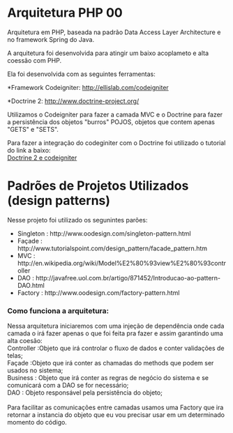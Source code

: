 Arquitetura PHP 00
================
Arquitetura em PHP, baseada na padrão Data Access Layer Architecture e no framework Spring do Java.

A arquitetura foi desenvolvida para atingir um baixo acoplameto e alta coessão com PHP.

Ela foi desenvolvida com as seguintes ferramentas:

*Framework Codeigniter: http://ellislab.com/codeigniter

*Doctrine 2: http://www.doctrine-project.org/

Utilizamos o Codeigniter para fazer a camada MVC e o Doctrine para fazer a persistência dos objetos "burros" POJOS, objetos que contem apenas "GETS" e "SETS".

Para fazer a integração do codeginiter com o Doctrine foi utilizado o tutorial do link a baixo:
<br>
<a href="http://imasters.com.br/artigo/25199/codeigniter/como-realizar-a-integracao-do-codeigniter-com-doctrine-2/" target="_black">Doctrine 2 e codeigniter</a>

<h1>Padrões de Projetos Utilizados (design patterns)</h1>

Nesse projeto foi utilizado os segunintes parões:
<ul>
  <li>Singleton : http://www.oodesign.com/singleton-pattern.html</li>
  <li>Façade : http://www.tutorialspoint.com/design_pattern/facade_pattern.htm</li>
  <li>MVC : http://en.wikipedia.org/wiki/Model%E2%80%93view%E2%80%93controller</li>
  <li>DAO : http://javafree.uol.com.br/artigo/871452/Introducao-ao-pattern-DAO.html</li>
  <li>Factory : http://www.oodesign.com/factory-pattern.html</li>
</ul>

<h3>Como funciona a arquitetura:</h3>
<p>
  Nessa arquitetura iniciaremos com uma injeção de dependência onde cada camada o irá fazer apenas o que foi feita pra 
  fazer e assim garantindo uma alta coesão:
  </br>
  Controller :Objeto que irá controlar o fluxo de dados e conter validações de telas;</br>
  Façade :Objeto que irá conter as chamadas do methods que podem ser usados no sistema;</br>
  Business : Objeto que irá conter as regras de negócio do sistema e se comunicará com a DAO se for necessário;</br>
  DAO : Objeto responsável pela persistência do objeto;</br>
  
  </br>
  Para facilitar as comunicações entre camadas usamos uma Factory que ira retornar a instancia do objeto que eu vou precisar
  usar em um determinado momento do código.
</p>
